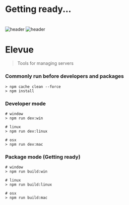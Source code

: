 # Getting ready...

#
#
#


![header](https://capsule-render.vercel.app/api?type=cylinder&color=random&height=350&text=Elevue&animation=twinkling&desc=Tools%20for%20managing%20servers&fontSize=150)
![header](https://capsule-render.vercel.app/api?text=Elevue!)

# Elevue
> Tools for managing servers

### Commonly run before developers and packages
```
> npm cache clean --force
> npm install
```

### Developer mode
```
# window
> npm run dev:win

# linux
> npm run dev:linux

# osx
> npm run dev:mac
```

### Package mode (Getting ready)
```
# window
> npm run build:win

# linux
> npm run build:linux

# osx
> npm run build:mac
```
